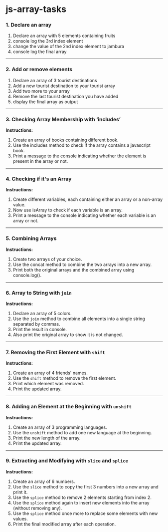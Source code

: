 # js-array-tasks

### 1. Declare an array

1. Declare an array with 5 elements containing fruits
2. console log the 3rd index element
3. change the value of the 2nd index element to jambura
4. console log the final array

---

### 2. Add or remove elements

1. Declare an array of 3 tourist destinations
2. Add a new tourist destination to your tourist array
3. Add two more to your array
4. Remove the last tourist destination you have added
5. display the final array as output

---

### 3. Checking Array Membership with ‘includes’

**Instructions:**

1. Create an array of books containing different book.
2. Use the includes method to check if the array contains a javascript book.
3. Print a message to the console indicating whether the element is present in the array or not.

---

### 4. Checking if it's an Array

**Instructions:**

1. Create different variables, each containing either an array or a non-array value.
2. Now use isArray to check if each variable is an array.
3. Print a message to the console indicating whether each variable is an array or not.

---

### 5. Combining Arrays

**Instructions:**

1. Create two arrays of your choice.
2. Use the concat method to combine the two arrays into a new array.
3. Print both the original arrays and the combined array using console.log().

---

### 6. Array to String with `join`

**Instructions:**

1. Declare an array of 5 colors.
2. Use the `join` method to combine all elements into a single string separated by commas.
3. Print the result in console.
4. Also print the original array to show it is not changed.

---

### 7. Removing the First Element with `shift`

**Instructions:**

1. Create an array of 4 friends' names.
2. Use the `shift` method to remove the first element.
3. Print which element was removed.
4. Print the updated array.

---

### 8. Adding an Element at the Beginning with `unshift`

**Instructions:**

1. Create an array of 3 programming languages.
2. Use the `unshift` method to add one new language at the beginning.
3. Print the new length of the array.
4. Print the updated array.

---

### 9. Extracting and Modifying with `slice` and `splice`

**Instructions:**

1. Create an array of 6 numbers.
2. Use the `slice` method to copy the first 3 numbers into a new array and print it.
3. Use the `splice` method to remove 2 elements starting from index 2.
4. Use the `splice` method again to insert new elements into the array (without removing any).
5. Use the `splice` method once more to replace some elements with new values.
6. Print the final modified array after each operation.

